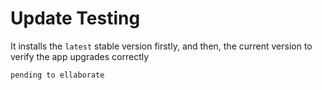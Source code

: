 # Update Testing

It installs the `latest` stable version firstly, and then, the current version to verify the app upgrades correctly

`pending to ellaborate`
